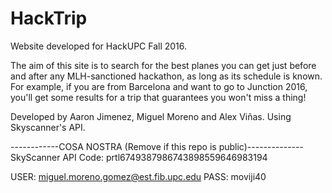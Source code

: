 # HackTrip
Website developed for HackUPC Fall 2016. 

The aim of this site is to search for the best planes you can get just before and after any MLH-sanctioned hackathon, as long as its schedule is known.
For example, if you are from Barcelona and want to go to Junction 2016, you'll get some results for a trip that guarantees you won't miss a thing!

Developed by Aaron Jimenez, Miguel Moreno and Alex Viñas. Using Skyscanner's API.

------------COSA NOSTRA (Remove if this repo is public)--------------
SkyScanner API Code: prtl6749387986743898559646983194

USER: miguel.moreno.gomez@est.fib.upc.edu
PASS: moviji40